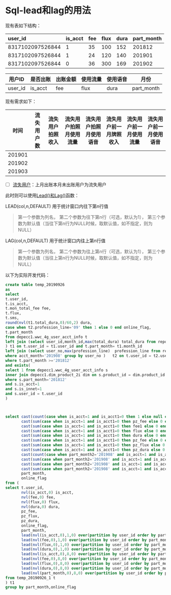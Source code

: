 # Sql-lead和lag的用法

现有表如下结构：

| user_id          | is_acct | fee  | flux | dura | part_month |
| :--------------- | :------ | ---- | ---- | ---- | ---------- |
| 8317102097526844 | 1       | 35   | 100  | 152  | 201812     |
| 8317102097526844 | 1       | 24   | 120  | 140  | 201901     |
| 8317102097526844 | 0       | 36   | 300  | 169  | 201902     |

| 用户ID  | 是否出账 | 出账金额 | 使用流量 | 使用语音 | 月份       |
| ------- | -------- | -------- | -------- | -------- | ---------- |
| user_id | is_acct  | fee      | flux     | dura     | part_month |

现有需求如下：

| 时间   | 流失用户数 | 流失用户拍照收入 | 流失用户拍照月使用流量 | 流失用户拍照月使用语音 | 流失用户前一月牌照收入 | 流失用户前一月使用流量 | 流失用户前一月使用语音 |
| ------ | ---------- | ---------------- | ---------------------- | ---------------------- | ---------------------- | ---------------------- | ---------------------- |
| 201901 |            |                  |                        |                        |                        |                        |                        |
| 201902 |            |                  |                        |                        |                        |                        |                        |
| 201903 |            |                  |                        |                        |                        |                        |                        |

- [ ] [流失用户]()：上月出账本月未出账用户为流失用户



此时则可以使用[Lead()]()[和Lag()]()函数：

LEAD(col,n,DEFAULT) 用于统计窗口内往下第n行值

> 第一个参数为列名，
> 第二个参数为往下第n行（可选，默认为1），
> 第三个参数为默认值（当往下第n行为NULL时候，取默认值，如不指定，则为NULL）

LAG(col,n,DEFAULT) 用于统计窗口内往上第n行值

> 第一个参数为列名，
> 第二个参数为往上第n行（可选，默认为1），
> 第三个参数为默认值（当往上第n行为NULL时候，取默认值，如不指定，则为NULL）



以下为实际开发代码：

```sql
create table temp_20190926    
as
select 
t.user_id,
t.is_acct,
t.mon_total_fee fee,
t.flux,
t.sms,
round(nvl(t1.total_dura,0)/60,2) dura,
case when t2.profession_line='09' then 1 else 0 end online_flag,
t.part_month
from depecc1.wwc_4g_user_acct_info t
left join (select user_id,month_id,max(total_dura) total_dura from report.dwa_v_m_cus_cb_sing_voice_u_tm group by user_id,month_id
) t1 on t.user_id = t1.user_id and t.part_month= t1.month_id
left join (select user_no,max(profession_line)  profession_line from report.dw_m_user_grid_list_all_tm 
where acct_month='201908' group by user_no )   t2 on t.user_id = t2.user_no
where t.part_month >='201812'
and exists(
select 1 from depecc1.wwc_4g_user_acct_info s 
inner join depecc1.dim_product_2i dim on s.product_id = dim.product_id
where s.part_month='201812'
and s.is_acct=1 
and s.is_innet=1 
and s.user_id = t.user_id
) 



select cast(count(case when is_acct=1 and is_acct1=0 then 1 else null end) as decimal(32,2)),  
       cast(sum(case when is_acct=1 and is_acct1=0 then pz_fee else 0 end) as decimal(32,2)),  
       cast(sum(case when is_acct=1 and is_acct1=0 then fee1 else 0 end)as decimal(32,2)),  
       cast(sum(case when is_acct=1 and is_acct1=0 then flux else 0 end)as decimal(32,2)),  
       cast(sum(case when is_acct=1 and is_acct1=0 then dura else 0 end)as decimal(32,2)),  
       cast(sum(case when is_acct=1 and is_acct1=0 then pz_fee else 0 end) as decimal(32,2)),  
       cast(sum(case when is_acct=1 and is_acct1=0 then pz_flux else 0 end)as decimal(32,2)),  
       cast(sum(case when is_acct=1 and is_acct1=0 then pz_dura else 0 end)as decimal(32,2)),  
       cast(count(case when part_month2='201908' and is_acct=1 and is_acct2=0 then 1 else null end)as decimal(32,2)),  
       cast(sum(case when part_month2='201908' and is_acct=1 and is_acct2=0 then pz_fee else 0 end)as decimal(32,2)),  
       cast(sum(case when part_month2='201908' and is_acct=1 and is_acct2=0 then pz_flux else 0 end)as decimal(32,2)),  
       cast(sum(case when part_month2='201908' and is_acct=1 and is_acct2=0 then pz_dura else 0 end)as decimal(32,2)),  
       part_month,
       online_flag
from (
select t.user_id,
       nvl(is_acct,0) is_acct,
       nvl(fee,0) fee,
       nvl(flux,0) flux,
       nvl(dura,0) dura,
       pz_fee,
       pz_flux,
       pz_dura,
       online_flag,
       part_month,
       lead(nvl(is_acct,0),1,0) over(partition by user_id order by part_month) is_acct1,
       lead(nvl(fee,0),1,0) over(partition by user_id order by part_month) fee1,
       lead(nvl(flux,0),1,0) over(partition by user_id order by part_month) flux1,
       lead(nvl(dura,0),1,0) over(partition by user_id order by part_month) dura1,
       lead(nvl(is_acct,0),8,0) over(partition by user_id order by part_month) is_acct2,
       lead(nvl(fee,0),8,0) over(partition by user_id order by part_month) fee2,
       lead(nvl(flux,0),8,0) over(partition by user_id order by part_month) flux2,
       lead(nvl(dura,0),8,0) over(partition by user_id order by part_month) dura2,
       lead(nvl(part_month,0),8,0) over(partition by user_id order by part_month) part_month2
from temp_20190926_1 t
) t1
group by part_month,online_flag
```



